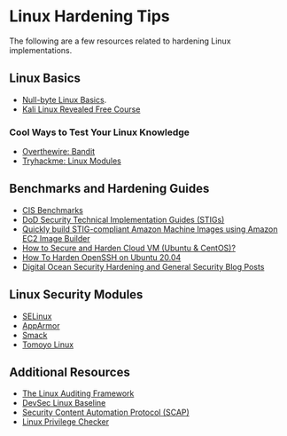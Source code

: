 # Linux Hardening Tips
The following are a few resources related to hardening Linux implementations.

## Linux Basics
- [Null-byte Linux Basics](https://null-byte.wonderhowto.com/how-to/linux-basics/).
- [Kali Linux Revealed Free Course](https://kali.training/)

### Cool Ways to Test Your Linux Knowledge
- [Overthewire: Bandit](https://overthewire.org/wargames/bandit/)
- [Tryhackme: Linux Modules](https://tryhackme.com/room/linuxmodules)

## Benchmarks and Hardening Guides
- [CIS Benchmarks](https://www.cisecurity.org/cis-benchmarks/)
- [DoD Security Technical Implementation Guides (STIGs)](https://public.cyber.mil/stigs/downloads/?_dl_facet_stigs=operating-systems)
- [Quickly build STIG-compliant Amazon Machine Images using Amazon EC2 Image Builder](https://aws.amazon.com/blogs/security/quickly-build-stig-compliant-amazon-machine-images-using-amazon-ec2-image-builder/)
- [How to Secure and Harden Cloud VM (Ubuntu & CentOS)?](https://geekflare.com/cloud-vm-security-guide/)
- [How To Harden OpenSSH on Ubuntu 20.04](https://www.digitalocean.com/community/tutorials/how-to-harden-openssh-on-ubuntu-20-04)
- [Digital Ocean Security Hardening and General Security Blog Posts](https://www.digitalocean.com/community/tags/security)

## Linux Security Modules
- [SELinux](https://selinuxproject.org)
- [AppArmor](https://apparmor.net/)
- [Smack](https://en.wikipedia.org/wiki/Smack_(software))
- [Tomoyo Linux](https://en.wikipedia.org/wiki/Tomoyo_Linux)

## Additional Resources
- [The Linux Auditing Framework](https://github.com/linux-audit/audit-userspace)
- [DevSec Linux Baseline](https://github.com/dev-sec/linux-baseline)
- [Security Content Automation Protocol (SCAP)](https://www.open-scap.org/security-policies/)
- [Linux Privilege Checker](https://github.com/sleventyeleven/linuxprivchecker)

